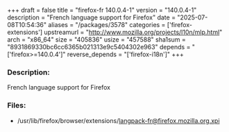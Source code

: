 +++
draft = false
title = "firefox-fr 140.0.4-1"
version = "140.0.4-1"
description = "French language support for Firefox"
date = "2025-07-08T10:54:36"
aliases = "/packages/3578"
categories = ['firefox-extensions']
upstreamurl = "http://www.mozilla.org/projects/l10n/mlp.html"
arch = "x86_64"
size = "405836"
usize = "457588"
sha1sum = "8931869330bc6cc6365b021313e9c5404302e963"
depends = "['firefox>=140.0.4']"
reverse_depends = "['firefox-i18n']"
+++
### Description: 
French language support for Firefox

### Files: 
* /usr/lib/firefox/browser/extensions/langpack-fr@firefox.mozilla.org.xpi
